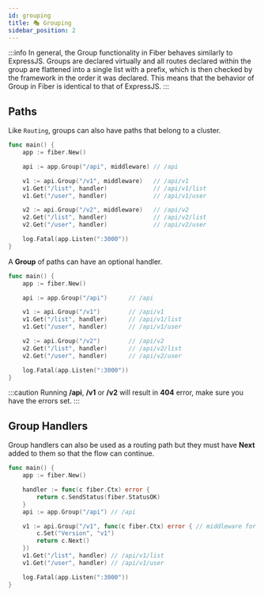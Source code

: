 ```yaml
---
id: grouping
title: 🎭 Grouping
sidebar_position: 2
---
```


:::info
In general, the Group functionality in Fiber behaves similarly to ExpressJS. Groups are declared virtually and all routes declared within the group are flattened into a single list with a prefix, which is then checked by the framework in the order it was declared. This means that the behavior of Group in Fiber is identical to that of ExpressJS.
:::

## Paths

Like `Routing`, groups can also have paths that belong to a cluster.

```go
func main() {
    app := fiber.New()

    api := app.Group("/api", middleware) // /api

    v1 := api.Group("/v1", middleware)   // /api/v1
    v1.Get("/list", handler)             // /api/v1/list
    v1.Get("/user", handler)             // /api/v1/user

    v2 := api.Group("/v2", middleware)   // /api/v2
    v2.Get("/list", handler)             // /api/v2/list
    v2.Get("/user", handler)             // /api/v2/user

    log.Fatal(app.Listen(":3000"))
}
```

A **Group** of paths can have an optional handler.

```go
func main() {
    app := fiber.New()

    api := app.Group("/api")      // /api

    v1 := api.Group("/v1")        // /api/v1
    v1.Get("/list", handler)      // /api/v1/list
    v1.Get("/user", handler)      // /api/v1/user

    v2 := api.Group("/v2")        // /api/v2
    v2.Get("/list", handler)      // /api/v2/list
    v2.Get("/user", handler)      // /api/v2/user

    log.Fatal(app.Listen(":3000"))
}
```

:::caution
Running **/api**, **/v1** or **/v2** will result in **404** error, make sure you have the errors set.
:::

## Group Handlers

Group handlers can also be used as a routing path but they must have **Next** added to them so that the flow can continue.

```go
func main() {
    app := fiber.New()

    handler := func(c fiber.Ctx) error {
        return c.SendStatus(fiber.StatusOK)
    }
    api := app.Group("/api") // /api

    v1 := api.Group("/v1", func(c fiber.Ctx) error { // middleware for /api/v1
        c.Set("Version", "v1")
        return c.Next()
    })
    v1.Get("/list", handler) // /api/v1/list
    v1.Get("/user", handler) // /api/v1/user

    log.Fatal(app.Listen(":3000"))
}
```
